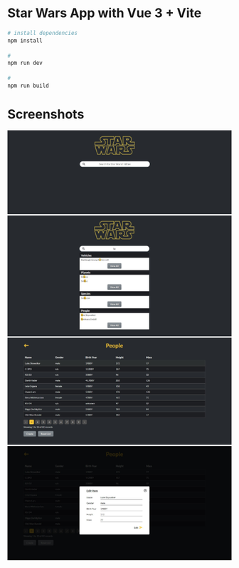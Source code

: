 # Star Wars App with Vue 3 + Vite

```bash
# install dependencies
npm install

#
npm run dev

#
npm run build
```

# Screenshots

![Timeline](assets/Screenshot1.jpg)
![results](assets/Screenshot2.jpg)
![entityPage](assets/Screenshot3.jpg)
![modal](assets/Screenshot4.jpg)
